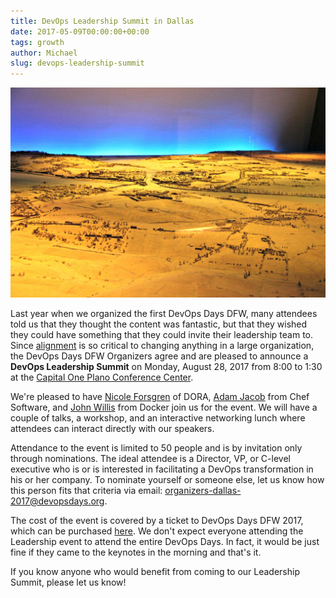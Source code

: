 ```yaml
---
title: DevOps Leadership Summit in Dallas
date: 2017-05-09T00:00:00+00:00
tags: growth
author: Michael
slug: devops-leadership-summit
---
```

<div class="full-width">
  <img src="/images/feature-devops-leadership-summit.jpg" alt="Devops Leadership" />
</div>

Last year when we organized the first DevOps Days DFW, many attendees told us that they thought the content was fantastic, but that they wished they could have something that they could invite their leadership team to. Since [alignment](/finding-alignment/) is so critical to changing anything in a large organization, the DevOps Days DFW Organizers agree and are pleased to announce a **DevOps Leadership Summit** on Monday, August 28, 2017 from 8:00 to 1:30 at the [Capital One Plano Conference Center](https://goo.gl/maps/GSqXneQtXAL2).

We're pleased to have [Nicole Forsgren](http://nicolefv.com/) of DORA, [Adam Jacob](https://www.linkedin.com/in/adamjacob/) from Chef Software, and [John Willis](https://www.linkedin.com/in/johnwillisatlanta/) from Docker join us for the event. We will have a couple of talks, a workshop, and an interactive networking lunch where attendees can interact directly with our speakers.

Attendance to the event is limited to 50 people and is by invitation only through nominations. The ideal attendee is a Director, VP, or C-level executive who is or is interested in facilitating a DevOps transformation in his or her company. To nominate yourself or someone else, let us know how this person fits that criteria via email: organizers-dallas-2017@devopsdays.org. 

The cost of the event is covered by a ticket to DevOps Days DFW 2017, which can be purchased [here](https://www.eventbrite.com/e/devopsdays-dfw-2017-tickets-33482024637). We don't expect everyone attending the Leadership event to attend the entire DevOps Days. In fact, it would be just fine if they came to the keynotes in the morning and that's it.

If you know anyone who would benefit from coming to our Leadership Summit, please let us know!
